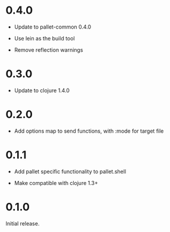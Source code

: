 # 0.4.0

- Update to pallet-common 0.4.0

- Use lein as the build tool

- Remove reflection warnings

# 0.3.0

- Update to clojure 1.4.0

# 0.2.0

- Add options map to send functions, with :mode for target file

# 0.1.1

- Add pallet specific functionality to pallet.shell

- Make compatible with clojure 1.3+

# 0.1.0

Initial release.
